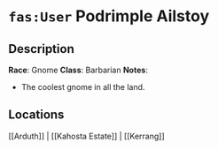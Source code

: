 # `fas:User` Podrimple Ailstoy

## Description
**Race**: Gnome
**Class**: Barbarian
**Notes**: 
- The coolest gnome in all the land.
## Locations
[[Arduth]] | [[Kahosta Estate]] | [[Kerrang]]